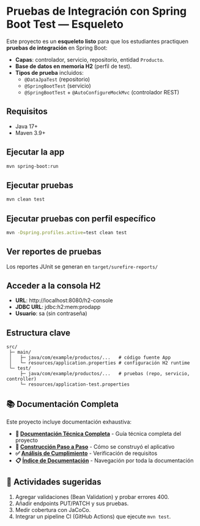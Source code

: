 # Pruebas de Integración con Spring Boot Test — Esqueleto

Este proyecto es un **esqueleto listo** para que los estudiantes practiquen **pruebas de integración** en Spring Boot:
- **Capas**: controlador, servicio, repositorio, entidad `Producto`.
- **Base de datos en memoria H2** (perfil de test).
- **Tipos de prueba** incluidos:
  - `@DataJpaTest` (repositorio)
  - `@SpringBootTest` (servicio)
  - `@SpringBootTest` + `@AutoConfigureMockMvc` (controlador REST)

## Requisitos
- Java 17+
- Maven 3.9+

## Ejecutar la app
```bash
mvn spring-boot:run
```

## Ejecutar pruebas
```bash
mvn clean test
```

## Ejecutar pruebas con perfil específico
```bash
mvn -Dspring.profiles.active=test clean test
```

## Ver reportes de pruebas
Los reportes JUnit se generan en `target/surefire-reports/`

## Acceder a la consola H2
- **URL**: http://localhost:8080/h2-console
- **JDBC URL**: jdbc:h2:mem:prodapp
- **Usuario**: sa (sin contraseña)

## Estructura clave
```
src/
 ├─ main/
 │   ├─ java/com/example/productos/...   # código fuente App
 │   └─ resources/application.properties # configuración H2 runtime
 └─ test/
     ├─ java/com/example/productos/...   # pruebas (repo, servicio, controller)
     └─ resources/application-test.properties
```

## 📚 Documentación Completa

Este proyecto incluye documentación exhaustiva:

- **📖 [Documentación Técnica Completa](DOCUMENTACION_COMPLETA_PROYECTO.md)** - Guía técnica completa del proyecto
- **🔨 [Construcción Paso a Paso](CONSTRUCCION_APLICATIVO_PASO_A_PASO.md)** - Cómo se construyó el aplicativo
- **✅ [Análisis de Cumplimiento](ANALISIS_COMPLETO_PROYECTO.md)** - Verificación de requisitos
- **📋 [Índice de Documentación](INDICE_DOCUMENTACION.md)** - Navegación por toda la documentación

## 🚀 Actividades sugeridas
1. Agregar validaciones (Bean Validation) y probar errores 400.
2. Añadir endpoints PUT/PATCH y sus pruebas.
3. Medir cobertura con JaCoCo.
4. Integrar un pipeline CI (GitHub Actions) que ejecute `mvn test`.
